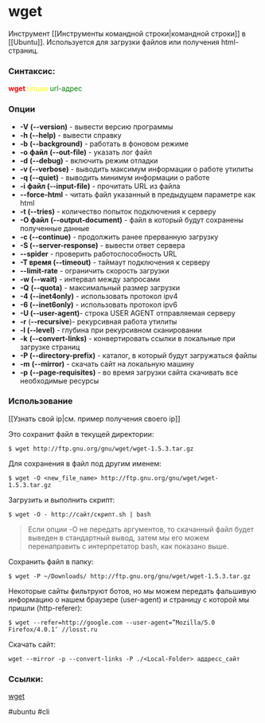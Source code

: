 # wget

Инструмент [[Инструменты командной строки|командной строки]] в [[Ubuntu]]. Используется для загрузки файлов или получения html-страниц.

### Синтаксис:

<span style="color:red">**wget**</span> <span style="color:yellow">опции</span> <span style="color:green">url-адрес</span>

### Опции

-   **-V** **(--version)** - вывести версию программы
-   **-h (--help)** - вывести справку
-   **-b** **(--background)** - работать в фоновом режиме
-   **-o** **файл** **(--out-file)** - указать лог файл
-   **-d** **(--debug)** - включить режим отладки
-   **-v (--verbose)** - выводить максимум информации о работе утилиты
-   **-q (--quiet)** - выводить минимум информации о работе
-   **-i** **файл (--input-file)** - прочитать URL из файла
-   **--force-html** - читать файл указанный в предыдущем параметре как html
-   **-t (--tries)** - количество попыток подключения к серверу
-   **-O файл** **(--output-document)** - файл в который будут сохранены полученные данные
-   **-с (--continue)** - продолжить ранее прерванную загрузку
-   **-S (--server-response)** - вывести ответ сервера
-   **--spider** - проверить работоспособность URL
-   **-T время (--timeout)** - таймаут подключения к серверу
-   **--limit-rate** - ограничить скорость загрузки
-   **-w (--wait)** - интервал между запросами
-   **-Q** **(--quota)** - максимальный размер загрузки
-   **-4 (--inet4only)** - использовать протокол ipv4
-   **-6 (--inet6only)** - использовать протокол ipv6
-   **-U (--user-agent)**- строка USER AGENT отправляемая серверу
-   **-r** (**--recursive**)- рекурсивная работа утилиты
-   **-l (--level)** - глубина при рекурсивном сканировании
-   **-k** **(--convert-links)** - конвертировать ссылки в локальные при загрузке страниц
-   **-P (--directory-prefix)** - каталог, в который будут загружаться файлы
-   **-m** **(--mirror)** - скачать сайт на локальную машину
-   **-p** **(--page-requisites)** - во время загрузки сайта скачивать все необходимые ресурсы


### Использование

[[Узнать свой ip|см. пример получения своего ip]]

Это сохранит файл в текущей директории:
```
$ wget http://ftp.gnu.org/gnu/wget/wget-1.5.3.tar.gz
```

Для сохранения в файл под другим именем:
```
$ wget -O <new_file_name> http://ftp.gnu.org/gnu/wget/wget-1.5.3.tar.gz
```

Загрузить и выполнить скрипт:
```
$ wget -O - http://сайт/скрипт.sh | bash
```
>Если опции -O не передать аргументов, то скачанный файл будет выведен в стандартный вывод, затем мы его можем перенаправить с интерпретатор bash, как показано выше.

Сохранить файл в папку:
```
$ wget -P ~/Downloads/ http://ftp.gnu.org/gnu/wget/wget-1.5.3.tar.gz
```

Некоторые сайты фильтруют ботов, но мы можем передать фальшивую информацию о нашем браузере (user-agent) и страницу с которой мы пришли (http-referer):
```
$ wget ‐‐refer=http://google.com ‐‐user-agent=”Mozilla/5.0 Firefox/4.0.1″ //losst.ru
```

Скачать сайт:
```
wget --mirror -p --convert-links -P ./<Local-Folder> аддресс_сайт
```


### Ссылки:
[wget](https://losst.ru/komanda-wget-linux)

#ubuntu #cli